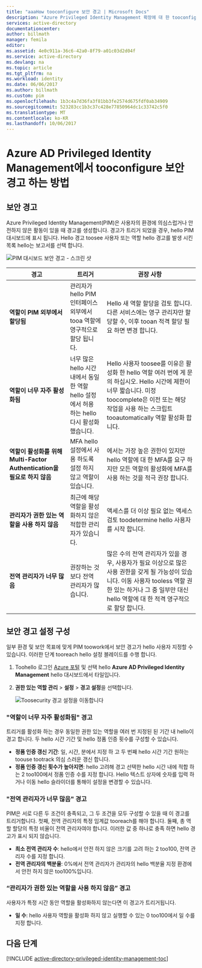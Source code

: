 ```yaml
---
title: "aaaHow tooconfigure 보안 경고 | Microsoft Docs"
description: "Azure Privileged Identity Management 확장에 대 한 tooconfigure 보안 경고 하는 방법에 대해 알아봅니다."
services: active-directory
documentationcenter: 
author: billmath
manager: femila
editor: 
ms.assetid: 4e0c911a-36c6-42a0-8f79-a01c03d2d04f
ms.service: active-directory
ms.devlang: na
ms.topic: article
ms.tgt_pltfrm: na
ms.workload: identity
ms.date: 06/06/2017
ms.author: billmath
ms.custom: pim
ms.openlocfilehash: 1b3c4a7d36fa3f81bb3fe2574d675fdf0ab34909
ms.sourcegitcommit: 523283cc1b3c37c428e77850964dc1c33742c5f0
ms.translationtype: MT
ms.contentlocale: ko-KR
ms.lasthandoff: 10/06/2017
---
```

# <a name="how-tooconfigure-security-alerts-in-azure-ad-privileged-identity-management"></a>Azure AD Privileged Identity Management에서 tooconfigure 보안 경고 하는 방법
## <a name="security-alerts"></a>보안 경고
Azure Privileged Identity Management(PIM)은 사용자의 환경에 의심스럽거나 안전하지 않은 활동이 있을 때 경고를 생성합니다. 경고가 트리거 되었을 경우, hello PIM 대시보드에 표시 됩니다. Hello 경고 toosee 사용자 또는 역할 hello 경고를 발생 시킨 목록 hello는 보고서를 선택 합니다.

![PIM 대시보드 보안 경고 - 스크린 샷][1]

| 경고 | 트리거 | 권장 사항 |
| --- | --- | --- |
| **역할이 PIM 외부에서 할당됨** |관리자가 hello PIM 인터페이스 외부에서 tooa 역할에 영구적으로 할당 됩니다. |Hello 새 역할 할당을 검토 합니다. 다른 서비스에는 영구 관리자만 할당할 수, 이후 tooan 적격 할당 필요 하면 변경 합니다. |
| **역할이 너무 자주 활성화됨** |너무 많은 hello 시간 내에서 동일한 역할 hello 설정에서 허용 하는 hello 다시 활성화 했습니다. |Hello 사용자 toosee를 이유은 활성화 한 hello 역할 여러 번에 게 문의 하십시오. Hello 시간에 제한이 너무 짧습니다. 미정 toocomplete은 이전 또는 해당 작업을 사용 하는 스크립트 tooautomatically 역할 활성화 합니다. |
| **역할이 활성화를 위해 Multi-Factor Authentication을 필요로 하지 않음** |MFA hello 설정에서 사용 하도록 설정 하지 않고 역할이 있습니다. |에서는 가장 높은 권한이 있지만 hello 역할에 대 한 MFA를 요구 하지만 모든 역할의 활성화에 MFA를 사용 하는 것을 적극 권장 합니다. |
| **관리자가 권한 있는 역할을 사용 하지 않음** |최근에 해당 역할을 활성화하지 않은 적합한 관리자가 있습니다. |액세스를 더 이상 필요 없는 액세스 검토 toodetermine hello 사용자를 시작 합니다. |
| **전역 관리자가 너무 많음** |권장하는 것보다 전역 관리자가 많습니다. |많은 수의 전역 관리자가 있을 경우, 사용자가 필요 이상으로 많은 사용 권한을 갖게 될 가능성이 있습니다. 이동 사용자 tooless 역할 권한 있는 하거나 그 중 일부만 대신 hello 역할에 대 한 적격 영구적으로 할당 합니다. |

## <a name="configure-security-alert-settings"></a>보안 경고 설정 구성
일부 환경 및 보안 목표에 맞게 PIM toowork에서 보안 경고가 hello 사용자 지정할 수 있습니다. 이러한 단계 tooreach hello 설정 블레이드를 수행 합니다.

1. Toohello 로그인 [Azure 포털](https://portal.azure.com/) 및 선택 hello **Azure AD Privileged Identity Management** hello 대시보드에서 타일입니다.
2. **권한 있는 역할 관리** > **설정** > **경고 설정**을 선택합니다.
   
    ![Toosecurity 경고 설정을 이동합니다][2]

### <a name="roles-are-being-activated-too-frequently-alert"></a>"역할이 너무 자주 활성화됨" 경고
트리거를 활성화 하는 경우 동일한 권한 있는 역할을 여러 번 지정된 된 기간 내 hello이 경고 합니다. 두 hello 시간 기간 및 hello 정품 인증 횟수를 구성할 수 있습니다.

* **정품 인증 갱신 기간**: 일, 시간, 분에서 지정 하 고 두 번째 hello 시간 기간 원하는 toouse tootrack 의심 스러운 갱신 합니다.
* **정품 인증 갱신 횟수가 높아지면**: hello 고려해 경고 선택한 hello 시간 내에 적합 하는 2 too100에서 정품 인증 수를 지정 합니다. Hello 텍스트 상자에 숫자를 입력 하거나 이동 hello 슬라이더를 통해이 설정을 변경할 수 있습니다.

### <a name="there-are-too-many-global-administrators-alert"></a>"전역 관리자가 너무 많음" 경고
PIM은 서로 다른 두 조건이 충족되고, 그 두 조건을 모두 구성할 수 있을 때 이 경고를 트리거합니다. 첫째, 전역 관리자의 특정 임계값 tooreach를 해야 합니다. 둘째, 총 역할 할당의 특정 비율이 전역 관리자여야 합니다. 이러한 값 중 하나로 충족 하면 hello 경고가 표시 되지 않습니다.  

* **최소 전역 관리자 수**: hello에서 안전 하지 않은 크기를 고려 하는 2 too100, 전역 관리자 수를 지정 합니다.
* **전역 관리자의 백분율**: 0%에서 전역 관리자가 관리자의 hello 백분율 지정 환경에서 안전 하지 않은 too100%입니다.

### <a name="administrators-arent-using-their-privileged-roles-alert"></a>“관리자가 권한 있는 역할을 사용 하지 않음” 경고
사용자가 특정 시간 동안 역할을 활성화하지 않는다면 이 경고가 트리거됩니다.

* **일 수**: hello 사용자 역할을 활성화 하지 않고 실행할 수 있는 0 too100에서 일 수를 지정 합니다.

## <a name="next-steps"></a>다음 단계
[!INCLUDE [active-directory-privileged-identity-management-toc](../../includes/active-directory-privileged-identity-management-toc.md)]

<!--Image references-->

[1]: ./media/active-directory-privileged-identity-management-how-to-configure-security-alerts/PIM_security_dash.png
[2]: ./media/active-directory-privileged-identity-management-how-to-configure-security-alerts/PIM_security_settings.png
